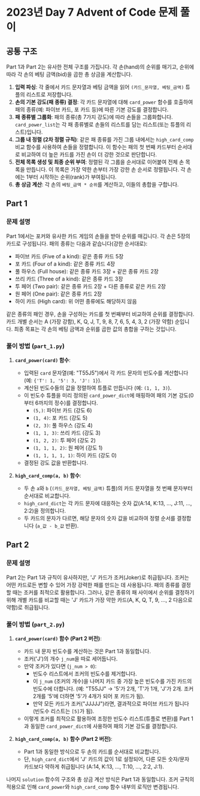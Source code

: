 # 2023년 Day 7 Advent of Code 문제 풀이

## 공통 구조

Part 1과 Part 2는 유사한 전체 구조를 가집니다. 각 손(hand)의 순위를 매기고, 순위에 따라 각 손의 베팅 금액(bid)을 곱한 총 상금을 계산합니다.

1.  **입력 파싱**: 각 줄에서 카드 문자열과 베팅 금액을 읽어 `(카드_문자열, 베팅_금액)` 튜플의 리스트로 저장합니다.
2.  **손의 기본 강도(패 종류) 결정**: 각 카드 문자열에 대해 `card_power` 함수를 호출하여 패의 종류(예: 파이브 카드, 포 카드 등)에 따른 기본 강도를 결정합니다.
3.  **패 종류별 그룹화**: 패의 종류(총 7가지 강도)에 따라 손들을 그룹화합니다. `card_power_list`는 각 패 종류별로 손들의 리스트를 담는 리스트(또는 튜플의 리스트)입니다.
4.  **그룹 내 정렬 (2차 정렬 규칙)**: 같은 패 종류를 가진 그룹 내에서는 `high_card_comp` 비교 함수를 사용하여 손들을 정렬합니다. 이 함수는 패의 첫 번째 카드부터 순서대로 비교하여 더 높은 카드를 가진 손이 더 강한 것으로 판단합니다.
5.  **전체 목록 생성 및 최종 순위 부여**: 정렬된 각 그룹을 순서대로 이어붙여 전체 손 목록을 만듭니다. 이 목록은 가장 약한 손부터 가장 강한 손 순서로 정렬됩니다. 각 손에는 1부터 시작하는 순위(rank)가 부여됩니다.
6.  **총 상금 계산**: 각 손의 `베팅_금액 * 순위`를 계산하고, 이들의 총합을 구합니다.

## Part 1

### 문제 설명

Part 1에서는 포커와 유사한 카드 게임의 손들을 받아 순위를 매깁니다. 각 손은 5장의 카드로 구성됩니다. 패의 종류는 다음과 같습니다(강한 순서대로):
*   파이브 카드 (Five of a kind): 같은 종류 카드 5장
*   포 카드 (Four of a kind): 같은 종류 카드 4장
*   풀 하우스 (Full house): 같은 종류 카드 3장 + 같은 종류 카드 2장
*   쓰리 카드 (Three of a kind): 같은 종류 카드 3장
*   투 페어 (Two pair): 같은 종류 카드 2장 + 다른 종류로 같은 카드 2장
*   원 페어 (One pair): 같은 종류 카드 2장
*   하이 카드 (High card): 위 어떤 종류에도 해당하지 않음

같은 종류의 패인 경우, 손을 구성하는 카드를 첫 번째부터 비교하여 순위를 결정합니다. 카드 개별 순서는 A (가장 강함), K, Q, J, T, 9, 8, 7, 6, 5, 4, 3, 2 (가장 약함) 순입니다. 최종 목표는 각 손의 베팅 금액과 순위를 곱한 값의 총합을 구하는 것입니다.

### 풀이 방법 (`part_1.py`)

1.  **`card_power(card)` 함수**:
    *   입력된 `card` 문자열(예: "T55J5")에서 각 카드 문자의 빈도수를 계산합니다 (예: `{'T': 1, '5': 3, 'J': 1}`).
    *   계산된 빈도수들의 값을 정렬하여 튜플로 만듭니다 (예: `(1, 1, 3)`).
    *   이 빈도수 튜플을 미리 정의된 `card_power_dict`에 매핑하여 패의 기본 강도(0부터 6까지의 정수)를 결정합니다.
        *   `(5,)`: 파이브 카드 (강도 6)
        *   `(1, 4)`: 포 카드 (강도 5)
        *   `(2, 3)`: 풀 하우스 (강도 4)
        *   `(1, 1, 3)`: 쓰리 카드 (강도 3)
        *   `(1, 2, 2)`: 투 페어 (강도 2)
        *   `(1, 1, 1, 2)`: 원 페어 (강도 1)
        *   `(1, 1, 1, 1, 1)`: 하이 카드 (강도 0)
    *   결정된 강도 값을 반환합니다.

2.  **`high_card_comp(a, b)` 함수**:
    *   두 손 `a`와 `b` (`(카드_문자열, 베팅_금액)` 튜플)의 카드 문자열을 첫 번째 문자부터 순서대로 비교합니다.
    *   `high_card_dict`는 각 카드 문자에 대응하는 숫자 값(A:14, K:13, ..., J:11, ..., 2:2)을 정의합니다.
    *   두 카드의 문자가 다르면, 해당 문자의 숫자 값을 비교하여 정렬 순서를 결정합니다 (`a_값 - b_값` 반환).

## Part 2

### 문제 설명

Part 2는 Part 1과 규칙이 유사하지만, 'J' 카드가 조커(Joker)로 취급됩니다. 조커는 어떤 카드로든 변할 수 있어 가장 강력한 패를 만드는 데 사용됩니다. 패의 종류를 결정할 때는 조커를 최적으로 활용합니다.
그러나, 같은 종류의 패 사이에서 순위를 결정하기 위해 개별 카드를 비교할 때는 'J' 카드가 가장 약한 카드(A, K, Q, T, 9, ..., 2 다음으로 약함)로 취급됩니다.

### 풀이 방법 (`part_2.py`)

1.  **`card_power(card)` 함수 (Part 2 버전)**:
    *   카드 내 문자 빈도수를 계산하는 것은 Part 1과 동일합니다.
    *   조커('J')의 개수 `j_num`을 따로 세어둡니다.
    *   만약 조커가 있다면 (`j_num > 0`):
        *   빈도수 리스트에서 조커의 빈도수를 제거합니다.
        *   이 `j_num` (조커의 개수)을 나머지 카드 중 가장 높은 빈도수를 가진 카드의 빈도수에 더합니다. (예: "T55JJ" -> '5'가 2개, 'T'가 1개, 'J'가 2개. 조커 2개를 '5'에 더하면 '5'가 4개가 되어 포 카드가 됨).
        *   만약 모든 카드가 조커("JJJJJ")라면, 결과적으로 파이브 카드가 됩니다 (빈도수 리스트는 `[5]`가 됨).
    *   이렇게 조커를 최적으로 활용하여 조정한 빈도수 리스트(튜플로 변환)를 Part 1과 동일한 `card_power_dict`에 사용하여 패의 기본 강도를 결정합니다.

2.  **`high_card_comp(a, b)` 함수 (Part 2 버전)**:
    *   Part 1과 동일한 방식으로 두 손의 카드를 순서대로 비교합니다.
    *   단, `high_card_dict`에서 'J' 카드의 값이 1로 설정되어, 다른 모든 숫자/문자 카드보다 약하게 취급됩니다 (A:14, K:13, ..., T:10, ..., 2:2, J:1).

나머지 `solution` 함수의 구조와 총 상금 계산 방식은 Part 1과 동일합니다. 조커 규칙의 적용으로 인해 `card_power`와 `high_card_comp` 함수 내부의 로직만 변경됩니다.